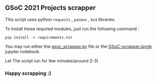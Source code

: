 ## GSoC 2021 Projects scrapper

This script uses python `requests` , `pandas` , `bs4` libraries.

To install these required modules, just run the following command :

`pip install -r requirements.txt`

You may run either the [gsoc_scrapper.py](gsoc_scrapper.py) file or the [GSoC-scrapper.ipynb](GSoC-scrapper.ipynb) jupyter notebook.

Let The script run for few minutes(around 2-3)

### Happy scrapping :)
